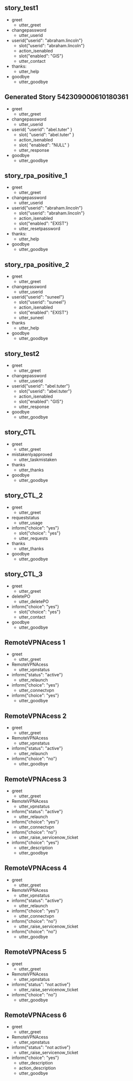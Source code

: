 ## story_test1
* greet
    - utter_greet
* changepassword
    - utter_userid
* userid{"userid": "abraham.lincoln"}
    - slot{"userid": "abraham.lincoln"}
    - action_isenabled
	- slot{"enabled": "GIS"}
    - utter_contact
* thanks:
    - utter_help
* goodbye
    - utter_goodbye

## Generated Story 542309000610180361
* greet
    - utter_greet
* changepassword
    - utter_userid
* userid{ "userid": "abel.tuter" }
    - slot{ "userid": "abel.tuter" }
    - action_isenabled
    - slot{ "enabled": "NULL" }
    - utter_response
* goodbye
    - utter_goodbye

## story_rpa_positive_1
* greet
    - utter_greet
* changepassword
    - utter_userid
* userid{"userid": "abraham.lincoln"}
    - slot{"userid": "abraham.lincoln"}
    - action_isenabled
	- slot{"enabled": "EXIST"}
    - utter_resetpassword
* thanks:
    - utter_help
* goodbye
    - utter_goodbye

## story_rpa_positive_2
* greet
    - utter_greet
* changepassword 
    - utter_userid
* userid{"userid": "suneel"}
    - slot{"userid": "suneel"}
    - action_isenabled
    - slot{"enabled": "EXIST"}
    - utter_suneel
* thanks
    - utter_help
* goodbye
    - utter_goodbye


## story_test2
* greet
    - utter_greet
* changepassword
    - utter_userid
* userid{"userid": "abel.tuter"}
    - slot{"userid": "abel.tuter"}
    - action_isenabled
	- slot{"enabled": "GIS"}
	- utter_response   
* goodbye
    - utter_goodbye

## story_CTL
* greet
    - utter_greet
* mistakenlyapproved
    - utter_taskmistaken
* thanks
    - utter_thanks
* goodbye
    - utter_goodbye

##  story_CTL_2
* greet
    - utter_greet
* requeststatus
    - utter_usage
* inform{"choice": "yes"}
    - slot{"choice": "yes"}
    - utter_requests
* thanks
    - utter_thanks
* goodbye
    - utter_goodbye

## story_CTL_3
* greet
    - utter_greet
* deletePO
    - utter_deletePO
* inform{"choice": "yes"}
    - slot{"choice": "yes"}
    - utter_contact
* goodbye
    - utter_goodbye



## RemoteVPNAcess 1
* greet
  - utter_greet
* RemoteVPNAcess
  - utter_vpnstatus
* inform{"status": "active"}
  - utter_relaunch
* inform{"choice": "yes"}
  - utter_connectvpn
* inform{"choice": "yes"}
  - utter_goodbye

## RemoteVPNAcess 2
* greet
  - utter_greet
* RemoteVPNAcess
  - utter_vpnstatus
* inform{"status": "active"}
  - utter_relaunch
* inform{"choice": "no"}
  - utter_goodbye

## RemoteVPNAcess 3
* greet
  - utter_greet
* RemoteVPNAcess
  - utter_vpnstatus
* inform{"status": "active"}
  - utter_relaunch
* inform{"choice": "yes"}
    - utter_connectvpn
* inform{"choice": "no"}
    - utter_raise_servicenow_ticket
* inform{"choice": "yes"}
    - utter_description
    - utter_goodbye  

## RemoteVPNAcess 4
* greet
  - utter_greet
* RemoteVPNAcess
  - utter_vpnstatus
* inform{"status": "active"}
  - utter_relaunch
* inform{"choice": "yes"}
    - utter_connectvpn
* inform{"choice": "no"}
    - utter_raise_servicenow_ticket
* inform{"choice": "no"}
    - utter_goodbye

## RemoteVPNAcess 5
* greet
  - utter_greet
* RemoteVPNAcess
  - utter_vpnstatus
* inform{"status": "not active"}
  - utter_raise_servicenow_ticket
* inform{"choice": "no"}
  - utter_goodbye

## RemoteVPNAcess 6
* greet
  - utter_greet
* RemoteVPNAcess
  - utter_vpnstatus
* inform{"status": "not active"}
  - utter_raise_servicenow_ticket
* inform{"choice": "yes"}
   - utter_description
   - action_description 
   - utter_goodbye 
